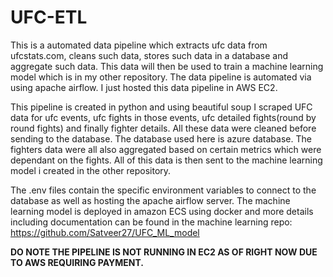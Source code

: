 # UFC-ETL
This is a automated data pipeline which extracts ufc data from ufcstats.com, cleans such data, stores such data in a database and aggregate such data. This data will then be used to train a machine learning model which is in my other repository. The data pipeline is automated via using apache airflow. I just hosted this data pipeline in AWS EC2.

This pipeline is created in python and using beautiful soup I scraped UFC data for ufc events, ufc fights in those events, ufc detailed fights(round by round fights) and finally fighter details. All these data were cleaned before sending to the database. The database used here is azure database. The fighters data were all also aggregated based on certain metrics which were dependant on the fights. All of this data is then sent to the machine learning model i created in the other repository.

The .env files contain the specific environment variables to connect to the database as well as hosting the apache airflow server. The machine learning model is deployed in amazon ECS using docker and more details including documentation can be found in the machine learning repo: https://github.com/Satveer27/UFC_ML_model

**DO NOTE THE PIPELINE IS NOT RUNNING IN EC2 AS OF RIGHT NOW DUE TO AWS REQUIRING PAYMENT.**
